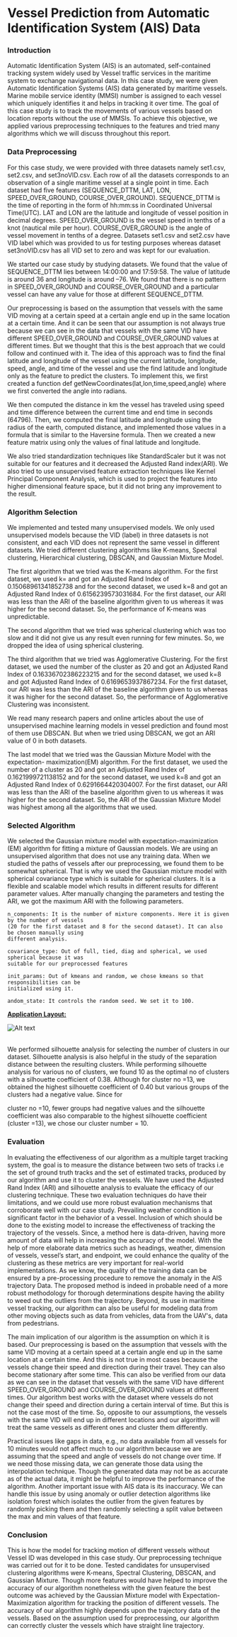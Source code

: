 # Vessel Prediction from Automatic Identification System (AIS) Data

<h3><b>Introduction</b></h3>

Automatic Identification System (AIS) is an automated, self-contained tracking system widely
used by Vessel traffic services in the maritime system to exchange navigational data. In this case
study, we were given Automatic Identification Systems (AIS) data generated by maritime vessels.
Marine mobile service identity (MMSI) number is assigned to each vessel which uniquely
identifies it and helps in tracking it over time. The goal of this case study is to track the movements
of various vessels based on location reports without the use of MMSIs. To achieve this objective,
we applied various preprocessing techniques to the features and tried many algorithms which we
will discuss throughout this report.

<h3><b>Data Preprocessing</b></h3>

For this case study, we were provided with three datasets namely set1.csv, set2.csv, and
set3noVID.csv. Each row of all the datasets corresponds to an observation of a single maritime
vessel at a single point in time. Each dataset had five features (SEQUENCE_DTTM, LAT, LON,
SPEED_OVER_GROUND, COURSE_OVER_GROUND). SEQUENCE_DTTM is the time of
reporting in the form of hh:mm:ss in Coordinated Universal Time(UTC). LAT and LON are the
latitude and longitude of vessel position in decimal degrees. SPEED_OVER_GROUND is the
vessel speed in tenths of a knot (nautical mile per hour). COURSE_OVER_GROUND is the angle
of vessel movement in tenths of a degree. Datasets set1.csv and set2.csv have VID label which
was provided to us for testing purposes whereas dataset set3noVID.csv has all VID set to zero and
was kept for our evaluation.

We started our case study by studying datasets. We found that the value of SEQUENCE_DTTM
lies between 14:00:00 and 17:59:58. The value of latitude is around 36 and longitude is around –76. We found that there is no pattern in SPEED_OVER_GROUND and COURSE_OVER_GROUND and a particular vessel can have any value for those at different
SEQUENCE_DTTM.

Our preprocessing is based on the assumption that vessels with the same VID moving at a certain
speed at a certain angle end up in the same location at a certain time. And it can be seen that our
assumption is not always true because we can see in the data that vessels with the same VID have
different SPEED_OVER_GROUND and COURSE_OVER_GROUND values at different times.
But we thought that this is the best approach that we could follow and continued with it. The idea
of this approach was to find the final latitude and longitude of the vessel using the current latitude,
longitude, speed, angle, and time of the vessel and use the find latitude and longitude only as the
feature to predict the clusters. To implement this, we first created a function def
getNewCoordinates(lat,lon,time,speed,angle) where we first converted the angle into radians. 

We then computed the distance in km the vessel has traveled using speed and time difference between
the current time and end time in seconds (64796). Then, we computed the final latitude and
longitude using the radius of the earth, computed distance, and implemented those values in a
formula that is similar to the Haversine formula. Then we created a new feature matrix using only
the values of final latitude and longitude.

We also tried standardization techniques like StandardScaler but it was not suitable for our features
and it decreased the Adjusted Rand index(ARI). We also tried to use unsupervised feature
extraction techniques like Kernel Principal Component Analysis, which is used to project the
features into higher dimensional feature space, but it did not bring any improvement to the result.

<h3><b>Algorithm Selection</b></h3>

We implemented and tested many unsupervised models. We only used unsupervised models
because the VID (label) in three datasets is not consistent, and each VID does not represent the
same vessel in different datasets. We tried different clustering algorithms like K-means, Spectral
clustering, Hierarchical clustering, DBSCAN, and Gaussian Mixture Model.

The first algorithm that we tried was the K-means algorithm. For the first dataset, we used k=
and got an Adjusted Rand Index of 0.15068961341852738 and for the second dataset, we used
k=8 and got an Adjusted Rand Index of 0.6156239573031684. For the first dataset, our ARI was
less than the ARI of the baseline algorithm given to us whereas it was higher for the second dataset.
So, the performance of K-means was unpredictable.

The second algorithm that we tried was spherical clustering which was too slow and it did not give
us any result even running for few minutes. So, we dropped the idea of using spherical clustering.

The third algorithm that we tried was Agglomerative Clustering. For the first dataset, we used the
number of the cluster as 20 and got an Adjusted Rand Index of 0.16336702386223215 and for the
second dataset, we used k=8 and got Adjusted Rand Index of 0.6169653937867234. For the first
dataset, our ARI was less than the ARI of the baseline algorithm given to us whereas it was higher
for the second dataset. So, the performance of Agglomerative Clustering was inconsistent.

We read many research papers and online articles about the use of unsupervised machine learning
models in vessel prediction and found most of them use DBSCAN. But when we tried using
DBSCAN, we got an ARI value of 0 in both datasets.

The last model that we tried was the Gaussian Mixture Model with the expectation-
maximization(EM) algorithm. For the first dataset, we used the number of a cluster as 20 and got
an Adjusted Rand Index of 0.1621999721138152 and for the second dataset, we used k=8 and got
an Adjusted Rand Index of 0.6291664420304007. For the first dataset, our ARI was less than the
ARI of the baseline algorithm given to us whereas it was higher for the second dataset. So, the
ARI of the Gaussian Mixture Model was highest among all the algorithms that we used.

<h3><b>Selected Algorithm</b></h3>

We selected the Gaussian mixture model with expectation-maximization (EM) algorithm for
fitting a mixture of Gaussian models. We are using an unsupervised algorithm that does not use
any training data. When we studied the paths of vessels after our preprocessing, we found them to
be somewhat spherical. That is why we used the Gaussian mixture model with spherical covariance
type which is suitable for spherical clusters. It is a flexible and scalable model which results in
different results for different parameter values. After manually changing the parameters and testing
the ARI, we got the maximum ARI with the following parameters.

```
n_components: It is the number of mixture components. Here it is given by the number of vessels 
(20 for the first dataset and 8 for the second dataset). It can also be chosen manually using 
different analysis.

covariance_type: Out of full, tied, diag and spherical, we used spherical because it was 
suitable for our preprocessed features

init_params: Out of kmeans and random, we chose kmeans so that responsibilities can be 
initialized using it.

andom_state: It controls the random seed. We set it to 100.
```
<b><ins>Application Layout:</ins></b>

![Alt text](clusterAnalysis.png?raw=true "Optional Title")

<br>
We performed silhouette analysis for selecting the number of clusters in our dataset. Silhouette
analysis is also helpful in the study of the separation distance between the resulting clusters. While
performing silhouette analysis for various no of clusters, we found 10 as the optimal no of clusters
with a silhouette coefficient of 0.38. Although for cluster no =13, we obtained the highest
silhouette coefficient of 0.40 but various groups of the clusters had a negative value. Since for


cluster no =10, fewer groups had negative values and the silhouette coefficient was also
comparable to the highest silhouette coefficient (cluster =13), we chose our cluster number = 10.

<h3><b>Evaluation</b></h3>

In evaluating the effectiveness of our algorithm as a multiple target tracking system, the goal is to
measure the distance between two sets of tracks i.e the set of ground truth tracks and the set of
estimated tracks, produced by our algorithm and use it to cluster the vessels. We have used the
Adjusted Rand Index (ARI) and silhouette analysis to evaluate the efficacy of our clustering
technique. These two evaluation techniques do have their limitations, and we could use more
robust evaluation mechanisms that corroborate well with our case study. Prevailing weather
condition is a significant factor in the behavior of a vessel. Inclusion of which should be done to
the existing model to increase the effectiveness of tracking the trajectory of the vessels. Since, a
method here is data-driven, having more amount of data will help in increasing the accuracy of the
model. With the help of more elaborate data metrics such as headings, weather, dimension of
vessels, vessel’s start, and endpoint, we could enhance the quality of the clustering as these metrics
are very important for real-world implementations. As we know, the quality of the training data
can be ensured by a pre-processing procedure to remove the anomaly in the AIS trajectory Data.
The proposed method is indeed in probable need of a more robust methodology for thorough
determinations despite having the ability to weed out the outliers from the trajectory. Beyond, its
use in maritime vessel tracking, our algorithm can also be useful for modeling data from other
moving objects such as data from vehicles, data from the UAV's, data from pedestrians.

The main implication of our algorithm is the assumption on which it is based. Our preprocessing
is based on the assumption that vessels with the same VID moving at a certain speed at a certain
angle end up in the same location at a certain time. And this is not true in most cases because the
vessels change their speed and direction during their travel. They can also become stationary after
some time. This can also be verified from our data as we can see in the dataset that vessels with
the same VID have different SPEED_OVER_GROUND and COURSE_OVER_GROUND values
at different times. Our algorithm best works with the dataset where vessels do not change their
speed and direction during a certain interval of time. But this is not the case most of the time. So,
opposite to our assumptions, the vessels with the same VID will end up in different locations and
our algorithm will treat the same vessels as different ones and cluster them differently.

Practical issues like gaps in data, e.g., no data available from all vessels for 10 minutes would not
affect much to our algorithm because we are assuming that the speed and angle of vessels do not
change over time. If we need those missing data, we can generate those data using the interpolation
technique. Though the generated data may not be as accurate as of the actual data, it might be
helpful to improve the performance of the algorithm. Another important issue with AIS data is its
inaccuracy. We can handle this issue by using anomaly or outlier detection algorithms like
isolation forest which isolates the outlier from the given features by randomly picking them and
then randomly selecting a split value between the max and min values of that feature.


<h3><b>Conclusion</b></h3>

This is how the model for tracking motion of different vessels without Vessel ID was developed
in this case study. Our preprocessing technique was carried out for it to be done. Tested candidates
for unsupervised clustering algorithms were K-means, Spectral Clustering, DBSCAN, and
Gaussian Mixture. Though more features would have helped to improve the accuracy of our
algorithm nonetheless with the given feature the best outcome was achieved by the Gaussian
Mixture model with Expectation-Maximization algorithm for tracking the position of different
vessels. The accuracy of our algorithm highly depends upon the trajectory data of the vessels.
Based on the assumption used for preprocessing, our algorithm can correctly cluster the vessels
which have straight line trajectory.


